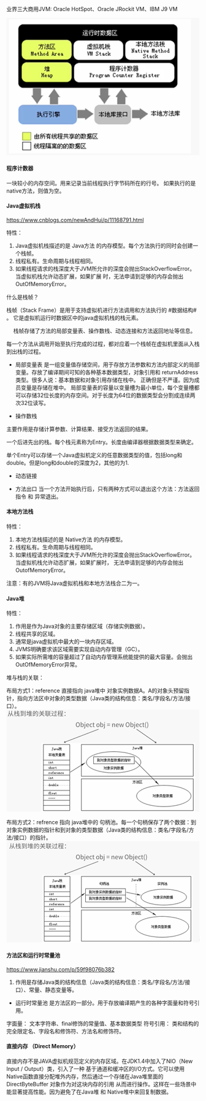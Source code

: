 
业界三大商用JVM: Oracle HotSpot、Oracle JRockit VM、IBM J9 VM

![avator](./img/JVM内存模型.png)
 
 #### 程序计数器 
 
 一块较小的内存空间。用来记录当前线程执行字节码所在的行号。
 如果执行的是native方法，则值为空。
 
#### Java虚拟机栈
 
 https://www.cnblogs.com/newAndHui/p/11168791.html
 
 特性：
 1. Java虚拟机栈描述的是 Java方法 的内存模型。每个方法执行的同时会创建一个栈帧。
 2. 线程私有。生命周期与线程相同。
 3. 如果线程请求的栈深度大于JVM所允许的深度会抛出StackOverflowError。当虚拟机栈允许动态扩展，如果扩展
 时，无法申请到足够的内存会抛出OutOfMemoryError。
 
 什么是栈帧？
 
   栈帧（Stack Frame）是用于支持虚拟机进行方法调用和方法执行的 #数据结构# 。
   它是虚拟机运行时数据区中的java虚拟机栈的栈元素。

　 栈帧存储了方法的局部变量表、操作数栈、动态连接和方法返回地址等信息。

   每一个方法从调用开始至执行完成的过程，都对应着一个栈帧在虚拟机里面从入栈到出栈的过程。  
  
   * 局部变量表
   是一组变量值存储空间，用于存放方法参数和方法内部定义的局部变量。存放了编译期间可知的各种基本数据类型，对象引用和
   returnAddress类型。很多人说：基本数据和对象引用存储在栈中。 正确但是不严谨。因为成员变量是存储在堆中。
   局部变量表的容量以变量槽为最小单位，每个变量槽都可以存储32位长度的内存空间。对于长度为64位的数据类型会分割成连续两次32位读写。
   
   * 操作数栈
   
   主要作用是存储计算参数、计算结果、接受方法返回的结果。
   
   一个后进先出的栈。每个栈元素称为Entry。长度由编译器根据数据类型来确定。
   
   单个Entry可以存储一个Java虚拟机定义的任意数据类型的值，包括long和double。但是long和double的深度为2，其他的为1.
   
   * 动态链接
   
   * 方法出口
   当一个方法开始执行后，只有两种方式可以退出这个方法：方法返回指令 和 异常退出。
 
#### 本地方法栈
 
 特性：
 1. 本地方法栈描述的是 Native方法 的内存模型。
 2. 线程私有。生命周期与线程相同。
 3. 如果线程请求的栈深度大于JVM所允许的深度会抛出StackOverflowError。当虚拟机栈允许动态扩展，如果扩展时，
 无法申请到足够的内存会抛出OutofMemoryError。
 
 注意：有的JVM将Java虚拟机栈和本地方法栈合二为一。
 
#### Java堆
 特性：
 1. 作用是作为Java对象的主要存储区域（存储实例数据）。
 2. 线程共享的区域。
 3. 通常是java虚拟机中最大的一块内存区域。
 4. JVMS明确要求该区域需要实现自动内存管理（GC）。
 5. 如果实际所需堆的容量超过了自动内存管理系统能提供的最大容量。会抛出OutOfMemoryError异常。
 
 堆与栈的关联：
 
 布局方式1：reference 直接指向 java堆中 对象实例数据A。A的对象头预留指针，指向方法区中对象的类型数据（Java类的结构信息：类名/字段名/方法/接口）。
 ![avator](./img/堆与栈1.png)
 
 布局方式2：refrence 指向 java堆中的 句柄池。每一个句柄保存了两个数据：到对象实例数据的指针和到对象的类型数据（Java类的结构信息：类名/字段名/方法/接口）的指针。
 ![avator](./img/堆与栈2.png)
 
#### 方法区和运行时常量池
 https://www.jianshu.com/p/59f98076b382

 1. 作用是存储Java类的结构信息（Java类的结构信息：类名/字段名/方法/接口）、常量、静态变量等。
 
 * 运行时常量池
 是方法区的一部分。用于存放编译期产生的各种字面量和符号引用。
 
 字面量： 文本字符串、final修饰的常量值、基本数据类型
 符号引用： 类和结构的完全限定名、字段名和修饰符、方法名和修饰符。
 
 #### 直接内存 （Direct Memory）
 直接内存不是JAVA虚拟机规范定义的内存区域。在JDK1.4中加入了NIO（New Input / Output）类，引入了一种
 基于通道和缓冲区的I/O方式。它可以使用Native函数直接分配堆外内存，然后通过一个存储在Java堆里面的DirectByteBuffer
 对象作为对这块内存的引用 从而进行操作。这样在一些场景中能显著提高性能。因为避免了在Java堆 和 Native堆中来回复制数据。
  
 
 

